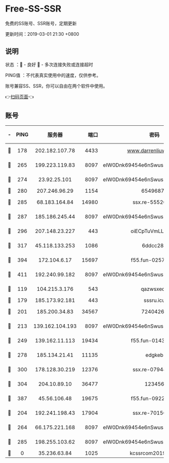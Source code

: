# Free-SS-SSR

免费的SS账号、SSR账号，定期更新

更新时间：2019-03-01 21:30 +0800

## 说明

状态     ：🙂 - 良好 🙁 - 多次连接失败或连接超时

PING值   ：不代表真实使用中的速度，仅供参考。

账号兼容SS、SSR，你可以自由在两个软件中使用。

👉[扫码页面](https://liesauer.github.io/free-ss-ssr.github.io/)👈

## 账号

|-|PING|服务器|端口|密码|加密方式|区域|
|:----:|:----:|:-----:|-----:|:----:|:----:|:----:|
|🙂|178|202.182.107.78|4433|www.darrenliuwei.com|aes-256-cfb|JP|
|🙂|265|199.223.119.83|8097|eIW0Dnk69454e6nSwuspv9DmS201tQ0D|aes-256-cfb|US|
|🙂|274|23.92.25.101|8097|eIW0Dnk69454e6nSwuspv9DmS201tQ0D|aes-256-cfb|US|
|🙂|280|207.246.96.29|1154|65496879|chacha20|US|
|🙂|285|68.183.164.84|14980|ssx.re-55520549|aes-256-cfb|US|
|🙂|287|185.186.245.44|8097|eIW0Dnk69454e6nSwuspv9DmS201tQ0D|aes-256-cfb|NL|
|🙂|296|207.148.23.227|443|oiECpTuVmLLxk4Ts|aes-256-cfb|US|
|🙂|317|45.118.133.253|1086|6ddcc286|aes-256-cfb|SG|
|🙂|394|172.104.6.17|15697|f55.fun-02577821|aes-256-cfb|US|
|🙂|411|192.240.99.182|8097|eIW0Dnk69454e6nSwuspv9DmS201tQ0D|aes-256-cfb|US|
|🙂|119|104.215.3.176|543|qazwsxedc|aes-256-gcm|JP|
|🙂|179|185.173.92.181|443|sssru.icu|rc4-md5|RU|
|🙂|201|185.200.34.83|34567|72404265|aes-256-cfb|US|
|🙂|213|139.162.104.193|8097|eIW0Dnk69454e6nSwuspv9DmS201tQ0D|aes-256-cfb|JP|
|🙂|249|139.162.11.113|19434|f55.fun-01439275|aes-256-cfb|SG|
|🙂|278|185.134.21.41|11135|edgkeb|aes-256-cfb|GB|
|🙂|300|178.128.30.219|12376|ssx.re-07944813|aes-256-cfb|SG|
|🙂|304|204.10.89.10|36477|123456|aes-256-cfb|US|
|🙂|387|45.56.106.48|19675|f55.fun-09223819|aes-256-cfb|US|
|🙁|204|192.241.198.43|17904|ssx.re-70156249|aes-256-cfb|US|
|🙁|264|66.175.221.168|8097|eIW0Dnk69454e6nSwuspv9DmS201tQ0D|aes-256-cfb|US|
|🙁|285|198.255.103.62|8097|eIW0Dnk69454e6nSwuspv9DmS201tQ0D|aes-256-cfb|US|
|🙁|0|35.236.63.84|1025|kcssrcom20190301|rc4-md5|US|
